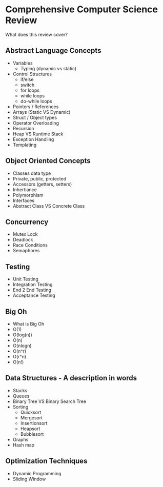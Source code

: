 # Comprehensive Computer Science Review

What does this review cover?

## Abstract Language Concepts

- Variables
  - Typing (dynamic vs static)
- Control Structures
  - if/else
  - switch
  - for loops
  - while loops
  - do-while loops
- Pointers / References
- Arrays (Static VS Dynamic)
- Struct / Object types
- Operator Overloading
- Recursion
- Heap VS Runtime Stack
- Exception Handling
- Templating

## Object Oriented Concepts

- Classes data type
- Private, public, protected
- Accessors (getters, setters)
- Inhertiance
- Polymorphism
- Interfaces
- Abstract Class VS Concrete Class

## Concurrency

- Mutex Lock
- Deadlock
- Race Conditions
- Semaphores

## Testing

- Unit Testing
- Integration Testing
- End 2 End Testing
- Acceptance Testing

## Big Oh

- What is Big Oh
- O(1)
- O(log(n))
- O(n)
- O(nlogn)
- O(n^r)
- O(r^n)
- O(n!)

## Data Structures - A description in words

- Stacks
- Queues
- Binary Tree VS Binary Search Tree
- Sorting
  - Quicksort
  - Mergesort
  - Insertionsort
  - Heapsort
  - Bubblesort
- Graphs
- Hash map

## Optimization Techniques

- Dynamic Programming
- Sliding Window

